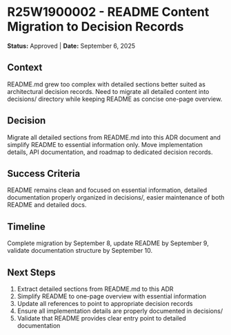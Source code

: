 # **R25W1900002 - README Content Migration to Decision Records**

**Status:** Approved | **Date:** September 6, 2025

## **Context**
README.md grew too complex with detailed sections better suited as architectural decision records. Need to migrate all detailed content into decisions/ directory while keeping README as concise one-page overview.

## **Decision**
Migrate all detailed sections from README.md into this ADR document and simplify README to essential information only. Move implementation details, API documentation, and roadmap to dedicated decision records.

## **Success Criteria**
README remains clean and focused on essential information, detailed documentation properly organized in decisions/, easier maintenance of both README and detailed docs.

## **Timeline**
Complete migration by September 8, update README by September 9, validate documentation structure by September 10.

## **Next Steps**
1. Extract detailed sections from README.md to this ADR
2. Simplify README to one-page overview with essential information
3. Update all references to point to appropriate decision records
4. Ensure all implementation details are properly documented in decisions/
5. Validate that README provides clear entry point to detailed documentation
